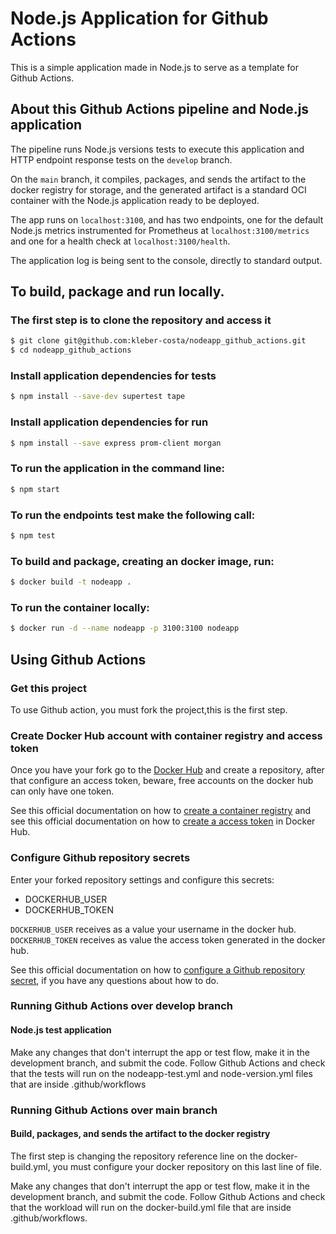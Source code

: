 # Node.js Application for Github Actions

This is a simple application made in Node.js to serve as a template for Github Actions.

## About this Github Actions pipeline and Node.js application

The pipeline runs Node.js versions tests to execute this application and HTTP endpoint response tests on the ```develop``` branch.

On the ```main``` branch, it compiles, packages, and sends the artifact to the docker registry for storage, and the generated artifact is a standard OCI container with the Node.js application ready to be deployed.

The app runs on ```localhost:3100```, and has two endpoints, one for the default Node.js metrics instrumented for Prometheus at ```localhost:3100/metrics``` and one for a health check at ```localhost:3100/health```. 

The application log is being sent to the console, directly to standard output.

## To build, package and run locally.

### The first step is to clone the repository and access it
```bash
$ git clone git@github.com:kleber-costa/nodeapp_github_actions.git
$ cd nodeapp_github_actions
```

### Install application dependencies for tests
```bash
$ npm install --save-dev supertest tape
```

### Install application dependencies for run
```bash
$ npm install --save express prom-client morgan
```

### To run the application in the command line:
```bash
$ npm start
```
 
### To run the endpoints test make the following call:
```bash
$ npm test
```

### To build and package, creating an docker image, run:
```bash
$ docker build -t nodeapp .
```

### To run the container locally:
```bash
$ docker run -d --name nodeapp -p 3100:3100 nodeapp
```
## Using Github Actions

### Get this project

To use Github action, you must fork the project,this is the first step.

### Create Docker Hub account with container registry and access token

Once you have your fork go to the [Docker Hub](https://hub.docker.com) and create a repository, after that configure an access token, beware, free accounts on the docker hub can only have one token.

See this official documentation on how to [create a container registry](https://docs.docker.com/docker-hub) and see this official documentation on how to [create a access token](https://docs.docker.com/docker-hub/access-tokens) in Docker Hub.

### Configure Github repository secrets

Enter your forked repository settings and configure this secrets:

- DOCKERHUB_USER
- DOCKERHUB_TOKEN

```DOCKERHUB_USER``` receives as a value your username in the docker hub.
```DOCKERHUB_TOKEN``` receives as value the access token generated in the docker hub.

See this official documentation on how to [configure a Github repository secret](https://docs.github.com/en/actions/reference/encrypted-secrets), if you have any questions about how to do.

### Running Github Actions over develop branch

#### Node.js test application

Make any changes that don't interrupt the app or test flow, make it in the development branch, and submit the code.
Follow Github Actions and check that the tests will run on the nodeapp-test.yml and node-version.yml files that are inside .github/workflows

### Running Github Actions over main branch

#### Build, packages, and sends the artifact to the docker registry

The first step is changing the repository reference line on the docker-build.yml, you must configure your docker repository on this last line of file.

Make any changes that don't interrupt the app or test flow, make it in the development branch, and submit the code.
Follow Github Actions and check that the workload will run on the docker-build.yml file that are inside .github/workflows.
